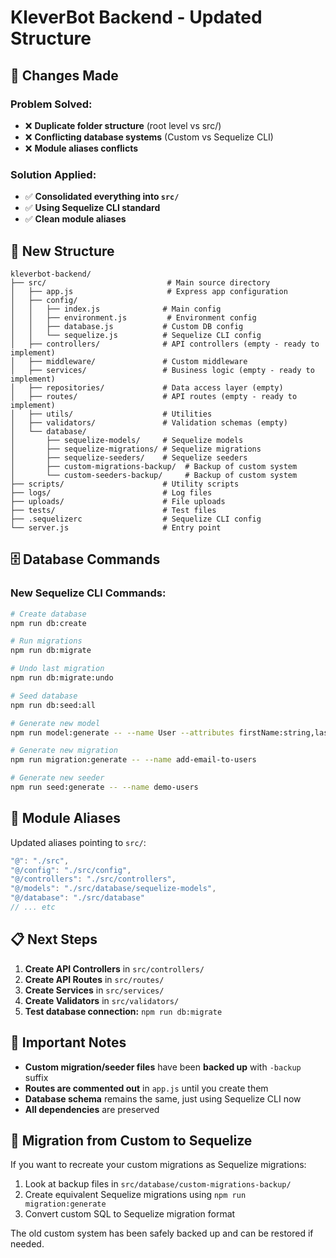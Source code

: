 # KleverBot Backend - Updated Structure

## 🎯 **Changes Made**

### **Problem Solved:**

- ❌ **Duplicate folder structure** (root level vs src/)
- ❌ **Conflicting database systems** (Custom vs Sequelize CLI)
- ❌ **Module aliases conflicts**

### **Solution Applied:**

- ✅ **Consolidated everything into `src/`**
- ✅ **Using Sequelize CLI standard**
- ✅ **Clean module aliases**

## 📁 **New Structure**

```
kleverbot-backend/
├── src/                           # Main source directory
│   ├── app.js                     # Express app configuration
│   ├── config/
│   │   ├── index.js              # Main config
│   │   ├── environment.js         # Environment config
│   │   ├── database.js           # Custom DB config
│   │   └── sequelize.js          # Sequelize CLI config
│   ├── controllers/              # API controllers (empty - ready to implement)
│   ├── middleware/               # Custom middleware
│   ├── services/                 # Business logic (empty - ready to implement)
│   ├── repositories/             # Data access layer (empty)
│   ├── routes/                   # API routes (empty - ready to implement)
│   ├── utils/                    # Utilities
│   ├── validators/               # Validation schemas (empty)
│   └── database/
│       ├── sequelize-models/     # Sequelize models
│       ├── sequelize-migrations/ # Sequelize migrations
│       ├── sequelize-seeders/    # Sequelize seeders
│       ├── custom-migrations-backup/  # Backup of custom system
│       └── custom-seeders-backup/     # Backup of custom system
├── scripts/                      # Utility scripts
├── logs/                         # Log files
├── uploads/                      # File uploads
├── tests/                        # Test files
├── .sequelizerc                  # Sequelize CLI config
└── server.js                     # Entry point
```

## 🗄️ **Database Commands**

### **New Sequelize CLI Commands:**

```bash
# Create database
npm run db:create

# Run migrations
npm run db:migrate

# Undo last migration
npm run db:migrate:undo

# Seed database
npm run db:seed:all

# Generate new model
npm run model:generate -- --name User --attributes firstName:string,lastName:string

# Generate new migration
npm run migration:generate -- --name add-email-to-users

# Generate new seeder
npm run seed:generate -- --name demo-users
```

## 🔧 **Module Aliases**

Updated aliases pointing to `src/`:

```javascript
"@": "./src",
"@/config": "./src/config",
"@/controllers": "./src/controllers",
"@/models": "./src/database/sequelize-models",
"@/database": "./src/database"
// ... etc
```

## 📋 **Next Steps**

1. **Create API Controllers** in `src/controllers/`
2. **Create API Routes** in `src/routes/`
3. **Create Services** in `src/services/`
4. **Create Validators** in `src/validators/`
5. **Test database connection:** `npm run db:migrate`

## 🚨 **Important Notes**

- **Custom migration/seeder files** have been **backed up** with `-backup` suffix
- **Routes are commented out** in `app.js` until you create them
- **Database schema** remains the same, just using Sequelize CLI now
- **All dependencies** are preserved

## 🔄 **Migration from Custom to Sequelize**

If you want to recreate your custom migrations as Sequelize migrations:

1. Look at backup files in `src/database/custom-migrations-backup/`
2. Create equivalent Sequelize migrations using `npm run migration:generate`
3. Convert custom SQL to Sequelize migration format

The old custom system has been safely backed up and can be restored if needed.
